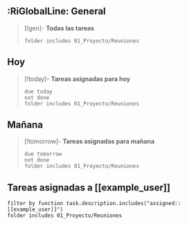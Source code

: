 ## :RiGlobalLine: General 

> [!gen]- **Todas las tareas**
> ```tasks
>folder includes 01_Proyecto/Reuniones
>```
## Hoy

> [!today]- **Tareas asignadas para hoy**
> ```tasks
>due today
> not done
> folder includes 01_Proyecto/Reuniones
>```

## Mañana

> [!tomorrow]- **Tareas asignadas para mañana**
> ```tasks
> due tomorrow
> not done
> folder includes 01_Proyecto/Reuniones
>```

## Tareas asignadas a [[example_user]]

```tasks
filter by function task.description.includes("assigned::[[example_user]]")
folder includes 01_Proyecto/Reuniones
```